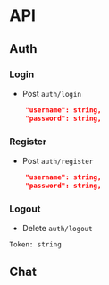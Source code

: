 # API 
## Auth
### Login
- Post `auth/login` 
```json
    "username": string,
    "password": string,
```

### Register
- Post `auth/register` 
```json
    "username": string,
    "password": string,
```

### Logout 
- Delete `auth/logout`
```
Token: string
```
## Chat
